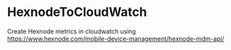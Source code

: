 # HexnodeToCloudWatch
Create Hexnode metrics in cloudwatch using https://www.hexnode.com/mobile-device-management/hexnode-mdm-api/
